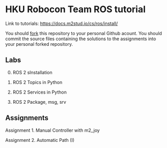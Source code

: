 # HKU Robocon Team ROS tutorial

Link to tutorials: https://docs.m2stud.io/cs/ros/install/

You should [fork](https://docs.github.com/en/get-started/quickstart/fork-a-repo) this repository to your personal Github acount.
You should commit the source files containing the solutions to the assignments into your personal forked repository.

## Labs

0. ROS 2 sInstallation

1. ROS 2 Topics in Python

2. ROS 2 Services in Python

3. ROS 2 Package, msg, srv

## Assignments

Assignment 1. Manual Controller with m2_joy

Assignment 2. Automatic Path (I)
